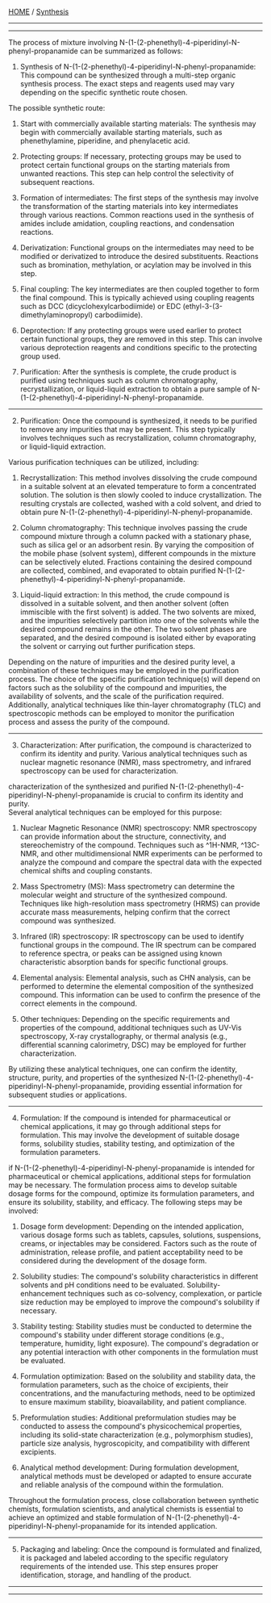 [HOME](/README.md) / [Synthesis](/assets/docs/synthesis/readme.md)     

---   


---   

The process of mixture involving N-(1-(2-phenethyl)-4-piperidinyl-N-phenyl-propanamide can be summarized as follows:

1. Synthesis of N-(1-(2-phenethyl)-4-piperidinyl-N-phenyl-propanamide: This compound can be synthesized through a multi-step organic synthesis process. The exact steps and reagents used may vary depending on the specific synthetic route chosen.

The possible synthetic route:

1. Start with commercially available starting materials: The synthesis may begin with commercially available starting materials, such as phenethylamine, piperidine, and phenylacetic acid.

2. Protecting groups: If necessary, protecting groups may be used to protect certain functional groups on the starting materials from unwanted reactions. This step can help control the selectivity of subsequent reactions.

3. Formation of intermediates: The first steps of the synthesis may involve the transformation of the starting materials into key intermediates through various reactions. Common reactions used in the synthesis of amides include amidation, coupling reactions, and condensation reactions.

4. Derivatization: Functional groups on the intermediates may need to be modified or derivatized to introduce the desired substituents. Reactions such as bromination, methylation, or acylation may be involved in this step.

5. Final coupling: The key intermediates are then coupled together to form the final compound. This is typically achieved using coupling reagents such as DCC (dicyclohexylcarbodiimide) or EDC (ethyl-3-(3-dimethylaminopropyl) carbodiimide).

6. Deprotection: If any protecting groups were used earlier to protect certain functional groups, they are removed in this step. This can involve various deprotection reagents and conditions specific to the protecting group used.

7. Purification: After the synthesis is complete, the crude product is purified using techniques such as column chromatography, recrystallization, or liquid-liquid extraction to obtain a pure sample of N-(1-(2-phenethyl)-4-piperidinyl-N-phenyl-propanamide.

---   

2. Purification: Once the compound is synthesized, it needs to be purified to remove any impurities that may be present. This step typically involves techniques such as recrystallization, column chromatography, or liquid-liquid extraction.

Various purification techniques can be utilized, including:

1. Recrystallization: This method involves dissolving the crude compound in a suitable solvent at an elevated temperature to form a concentrated solution. The solution is then slowly cooled to induce crystallization. The resulting crystals are collected, washed with a cold solvent, and dried to obtain pure N-(1-(2-phenethyl)-4-piperidinyl-N-phenyl-propanamide.

2. Column chromatography: This technique involves passing the crude compound mixture through a column packed with a stationary phase, such as silica gel or an adsorbent resin. By varying the composition of the mobile phase (solvent system), different compounds in the mixture can be selectively eluted. Fractions containing the desired compound are collected, combined, and evaporated to obtain purified N-(1-(2-phenethyl)-4-piperidinyl-N-phenyl-propanamide.

3. Liquid-liquid extraction: In this method, the crude compound is dissolved in a suitable solvent, and then another solvent (often immiscible with the first solvent) is added. The two solvents are mixed, and the impurities selectively partition into one of the solvents while the desired compound remains in the other. The two solvent phases are separated, and the desired compound is isolated either by evaporating the solvent or carrying out further purification steps.

Depending on the nature of impurities and the desired purity level, a combination of these techniques may be employed in the purification process. The choice of the specific purification technique(s) will depend on factors such as the solubility of the compound and impurities, the availability of solvents, and the scale of the purification required. Additionally, analytical techniques like thin-layer chromatography (TLC) and spectroscopic methods can be employed to monitor the purification process and assess the purity of the compound.

---  

3. Characterization: After purification, the compound is characterized to confirm its identity and purity. Various analytical techniques such as nuclear magnetic resonance (NMR), mass spectrometry, and infrared spectroscopy can be used for characterization.

characterization of the synthesized and purified N-(1-(2-phenethyl)-4-piperidinyl-N-phenyl-propanamide is crucial to confirm its identity and purity.  
Several analytical techniques can be employed for this purpose:

1. Nuclear Magnetic Resonance (NMR) spectroscopy: NMR spectroscopy can provide information about the structure, connectivity, and stereochemistry of the compound. Techniques such as ^1H-NMR, ^13C-NMR, and other multidimensional NMR experiments can be performed to analyze the compound and compare the spectral data with the expected chemical shifts and coupling constants.

2. Mass Spectrometry (MS): Mass spectrometry can determine the molecular weight and structure of the synthesized compound. Techniques like high-resolution mass spectrometry (HRMS) can provide accurate mass measurements, helping confirm that the correct compound was synthesized.

3. Infrared (IR) spectroscopy: IR spectroscopy can be used to identify functional groups in the compound. The IR spectrum can be compared to reference spectra, or peaks can be assigned using known characteristic absorption bands for specific functional groups.

4. Elemental analysis: Elemental analysis, such as CHN analysis, can be performed to determine the elemental composition of the synthesized compound. This information can be used to confirm the presence of the correct elements in the compound.

5. Other techniques: Depending on the specific requirements and properties of the compound, additional techniques such as UV-Vis spectroscopy, X-ray crystallography, or thermal analysis (e.g., differential scanning calorimetry, DSC) may be employed for further characterization.

By utilizing these analytical techniques, one can confirm the identity, structure, purity, and properties of the synthesized N-(1-(2-phenethyl)-4-piperidinyl-N-phenyl-propanamide, providing essential information for subsequent studies or applications.

---  

4. Formulation: If the compound is intended for pharmaceutical or chemical applications, it may go through additional steps for formulation. This may involve the development of suitable dosage forms, solubility studies, stability testing, and optimization of the formulation parameters.

if N-(1-(2-phenethyl)-4-piperidinyl-N-phenyl-propanamide is intended for pharmaceutical or chemical applications, additional steps for formulation may be necessary. The formulation process aims to develop suitable dosage forms for the compound, optimize its formulation parameters, and ensure its solubility, stability, and efficacy. The following steps may be involved:

1. Dosage form development: Depending on the intended application, various dosage forms such as tablets, capsules, solutions, suspensions, creams, or injectables may be considered. Factors such as the route of administration, release profile, and patient acceptability need to be considered during the development of the dosage form.

2. Solubility studies: The compound's solubility characteristics in different solvents and pH conditions need to be evaluated. Solubility-enhancement techniques such as co-solvency, complexation, or particle size reduction may be employed to improve the compound's solubility if necessary.

3. Stability testing: Stability studies must be conducted to determine the compound's stability under different storage conditions (e.g., temperature, humidity, light exposure). The compound's degradation or any potential interaction with other components in the formulation must be evaluated.

4. Formulation optimization: Based on the solubility and stability data, the formulation parameters, such as the choice of excipients, their concentrations, and the manufacturing methods, need to be optimized to ensure maximum stability, bioavailability, and patient compliance.

5. Preformulation studies: Additional preformulation studies may be conducted to assess the compound's physicochemical properties, including its solid-state characterization (e.g., polymorphism studies), particle size analysis, hygroscopicity, and compatibility with different excipients.

6. Analytical method development: During formulation development, analytical methods must be developed or adapted to ensure accurate and reliable analysis of the compound within the formulation.

Throughout the formulation process, close collaboration between synthetic chemists, formulation scientists, and analytical chemists is essential to achieve an optimized and stable formulation of N-(1-(2-phenethyl)-4-piperidinyl-N-phenyl-propanamide for its intended application.     

---

5. Packaging and labeling: Once the compound is formulated and finalized, it is packaged and labeled according to the specific regulatory requirements of the intended use. This step ensures proper identification, storage, and handling of the product.

---   
---   


